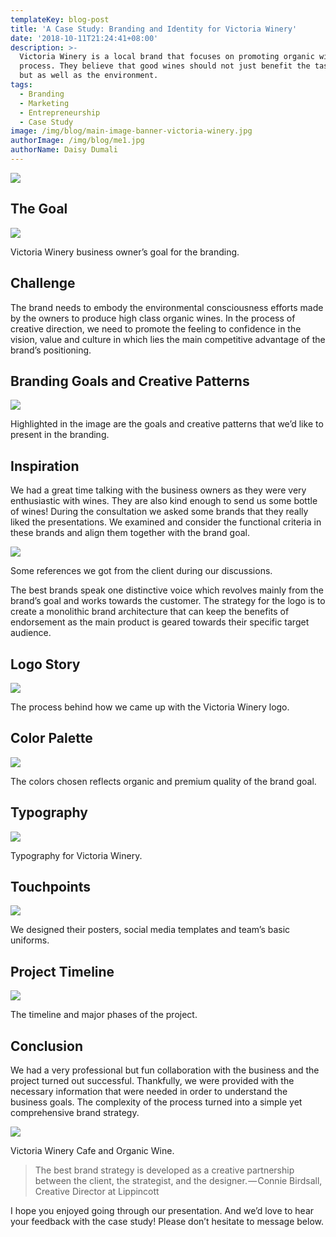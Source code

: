 ```yaml
---
templateKey: blog-post
title: 'A Case Study: Branding and Identity for Victoria Winery'
date: '2018-10-11T21:24:41+08:00'
description: >-
  Victoria Winery is a local brand that focuses on promoting organic winemaking
  process. They believe that good wines should not just benefit the tastebuds
  but as well as the environment.
tags:
  - Branding
  - Marketing
  - Entrepreneurship
  - Case Study
image: /img/blog/main-image-banner-victoria-winery.jpg
authorImage: /img/blog/me1.jpg
authorName: Daisy Dumali
---
```

<img src="https://res.cloudinary.com/teembr/image/upload/v1/img/blog/main_image_banner_victoria_winery.jpg" class="img-full" />

## The Goal

<img src="https://res.cloudinary.com/teembr/image/upload/c_fill,h_600,w_600/v1/img/blog/Goal-vm.png" class="img-center" />

<p class="img-caption">Victoria Winery business owner’s goal for the branding.</p>

## Challenge

The brand needs to embody the environmental consciousness efforts made by the owners to produce high class organic wines. In the process of creative direction, we need to promote the feeling to confidence in the vision, value and culture in which lies the main competitive advantage of the brand’s positioning.

## Branding Goals and Creative Patterns

<img src="https://res.cloudinary.com/teembr/image/upload/c_fill,h_600,w_1200/v1/img/blog/brandgoal-creativepattern-vw.jpg" class="img-center" />

<p class="img-caption">Highlighted in the image are the goals and creative patterns that we’d like to present in the branding.</p>

## Inspiration

We had a great time talking with the business owners as they were very enthusiastic with wines. They are also kind enough to send us some bottle of wines! During the consultation we asked some brands that they really liked the presentations. We examined and consider the functional criteria in these brands and align them together with the brand goal.

<img src="https://res.cloudinary.com/teembr/image/upload/c_fill,h_600,w_600/v1/img/blog/inspiration-logos-vw.png" class="img-center" />

<p class="img-caption">Some references we got from the client during our discussions.</p>

The best brands speak one distinctive voice which revolves mainly from the brand’s goal and works towards the customer. The strategy for the logo is to create a monolithic brand architecture that can keep the benefits of endorsement as the main product is geared towards their specific target audience.

## Logo Story

<img src="https://res.cloudinary.com/teembr/image/upload/c_fill,h_600,w_600/v1/img/blog/logo_story_vw.png" class="img-center" />

<p class="img-caption">The process behind how we came up with the Victoria Winery logo.</p>

## Color Palette

<img src="https://res.cloudinary.com/teembr/image/upload/c_fill,h_600,w_600/v1/img/blog/Color_Palette_vw.png" class="img-center" />

<p class="img-caption">The colors chosen reflects organic and premium quality of the brand goal.</p>

## Typography

<img src="https://res.cloudinary.com/teembr/image/upload/c_fill,h_600,w_600/v1/img/blog/Typography_vw.png" class="img-center" />

<p class="img-caption">Typography for Victoria Winery.</p>

## Touchpoints

<img src="https://res.cloudinary.com/teembr/image/upload/c_fill,h_600,w_600/v1/img/blog/touchpoints_vm_smt.jpg" class="img-center" />

<p class="img-caption">We designed their posters, social media templates and team’s basic uniforms.</p>

## Project Timeline

<img src="https://res.cloudinary.com/teembr/image/upload/c_fill,h_600,w_600/v1/img/blog/Timeline_vw.png" class="img-center" />

<p class="img-caption">The timeline and major phases of the project.</p>

## Conclusion

We had a very professional but fun collaboration with the business and the project turned out successful. Thankfully, we were provided with the necessary information that were needed in order to understand the business goals. The complexity of the process turned into a simple yet comprehensive brand strategy.

<img src="https://res.cloudinary.com/teembr/image/upload/c_fill,h_600,w_600/v1/img/blog/victoria-winery.gif" class="img-center" />

<p class="img-caption">Victoria Winery Cafe and Organic Wine.</p>

<p class="custom-hr"></p>

> The best brand strategy is developed as a creative partnership between the client, the strategist, and the designer. — Connie Birdsall, Creative Director at Lippincott

<p class="custom-hr"></p>

I hope you enjoyed going through our presentation. And we’d love to hear your feedback with the case study! Please don’t hesitate to message below.
